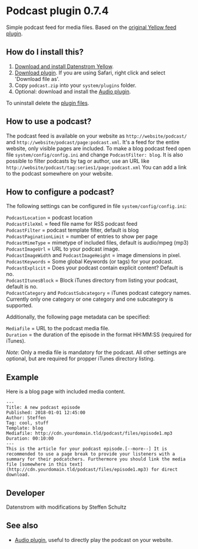 Podcast plugin 0.7.4
==============
Simple podcast feed for media files. Based on the [original Yellow feed plugin](https://github.com/datenstrom/yellow-plugins/tree/master/feed). 

## How do I install this?

1. [Download and install Datenstrom Yellow](https://github.com/datenstrom/yellow/).
2. [Download plugin](https://github.com/schulle4u/yellow-plugin-podcast/archive/master.zip). If you are using Safari, right click and select 'Download file as'.
3. Copy `podcast.zip` into your `system/plugins` folder.
4. Optional: download and install the [Audio plugin](https://github.com/schulle4u/yellow-plugin-audio/). 

To uninstall delete the [plugin files](update.ini).

## How to use a podcast?

The podcast feed is available on your website as `http://website/podcast/` and `http://website/podcast/page:podcast.xml`. It's a feed for the entire website, only visible pages are included. To make a blog podcast feed open file `system/config/config.ini` and change `PodcastFilter: blog`. It is also possible to filter podcasts by tag or author, use an URL like `http://website/podcast/tag:series1/page:podcast.xml` You can add a link to the podcast somewhere on your website. 

## How to configure a podcast?

The following settings can be configured in file `system/config/config.ini`:

`PodcastLocation` = podcast location  
`PodcastFileXml` = feed file name for RSS podcast feed  
`PodcastFilter` = podcast template filter, default is blog  
`PodcastPaginationLimit` = number of entries to show per page  
`PodcastMimeType` = mimetype of included files, default is audio/mpeg (mp3)  
`PodcastImageUrl` = URL to your podcast image.  
`PodcastImageWidth` and `PodcastImageHeight` = image dimensions in pixel.  
`PodcastKeywords` = Some global Keywords (or tags) for your podcast.  
`PodcastExplicit` = Does your podcast contain explicit content? Default is no.  
`PodcastItunesBlock` = Block iTunes directory from listing your podcast, default is no.  
`PodcastCategory` and `PodcastSubcategory` = iTunes podcast category names. Currently only one category or one category and one subcategory is supported.  

Additionally, the following page metadata can be specified: 

`Mediafile` = URL to the podcast media file.  
`Duration` = the duration of the episode in the format HH:MM:SS (required for iTunes).  

*Note*: Only a media file is mandatory for the podcast. All other settings are optional, but are required for propper iTunes directory listing. 

## Example

Here is a blog page with included media content. 

```
---
Title: A new podcast episode
Published: 2018-01-01 12:45:00
Author: Steffen
Tag: cool, stuff
Template: blog
Mediafile: http://cdn.yourdomain.tld/podcast/files/episode1.mp3
Duration: 00:10:00
---
This is the article for your podcast episode.[--more--] It is recommended to use a page break to provide your listeners with a summary for their podcatchers. Furthermore you should link the media file [somewhere in this text](http://cdn.yourdomain.tld/podcast/files/episode1.mp3) for direct download. 
```

## Developer

Datenstrom with modifications by Steffen Schultz

## See also

* [Audio plugin](https://github.com/schulle4u/yellow-plugin-audio/), useful to directly play the podcast on your website. 
